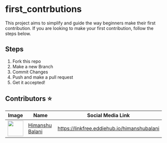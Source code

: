 # first_contrbutions
This project aims to simplify and guide the way beginners make their first contribution. If you are looking to make your first contribution, follow the steps below.

## Steps
1. Fork this repo
2. Make a new Branch
3. Commit Changes
4. Push and make a pull request
5. Get it accepted!
## Contributors ⭐

| Image | Name | Social Media Link |
|---|---|---|
| <img src="https://github.com/himanshubalani.png" width=50px> | [Himanshu Balani](https://github.com/himanshubalani) |  https://linkfree.eddiehub.io/himanshubalani
